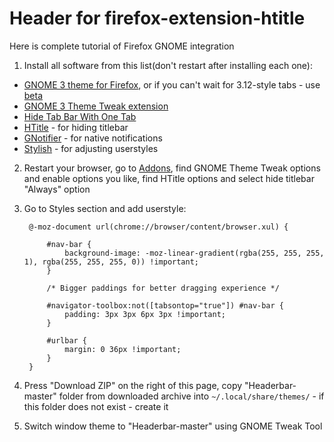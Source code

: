 # Header for firefox-extension-htitle

Here is complete tutorial of Firefox GNOME integration

1. Install all software from this list(don't restart after installing each one):
 * [GNOME 3 theme for Firefox](https://addons.mozilla.org/firefox/addon/adwaita/), or if you can't wait for 3.12-style tabs - use [beta](https://github.com/gnome-integration-team/firefox-gnome/issues/241)
 * [GNOME 3 Theme Tweak extension](https://addons.mozilla.org/firefox/addon/gnome-theme-tweak/)
 * [Hide Tab Bar With One Tab](https://addons.mozilla.org/en-US/firefox/addon/hide-tab-bar-with-one-tab/)
 * [HTitle](https://addons.mozilla.org/firefox/addon/htitle/) - for hiding titlebar
 * [GNotifier](https://addons.mozilla.org/firefox/addon/gnotifier/) - for native notifications
 * [Stylish](https://addons.mozilla.org/firefox/addon/stylish/) - for adjusting userstyles

2. Restart your browser, go to [Addons](about:addons), find GNOME Theme Tweak options and enable options you like, find HTitle options and select hide titlebar "Always" option

3. Go to Styles section and add userstyle:

        @-moz-document url(chrome://browser/content/browser.xul) {
    
            #nav-bar {
                background-image: -moz-linear-gradient(rgba(255, 255, 255, 1), rgba(255, 255, 255, 0)) !important;
            }
    
            /* Bigger paddings for better dragging experience */
        
            #navigator-toolbox:not([tabsontop="true"]) #nav-bar {
                padding: 3px 3px 6px 3px !important;
            }
        
            #urlbar {
                margin: 0 36px !important;
            }
        }

4. Press "Download ZIP" on the right of this page, copy "Headerbar-master" folder from downloaded archive into <code>~/.local/share/themes/</code> - if this folder does not exist - create it

5. Switch window theme to "Headerbar-master" using GNOME Tweak Tool
